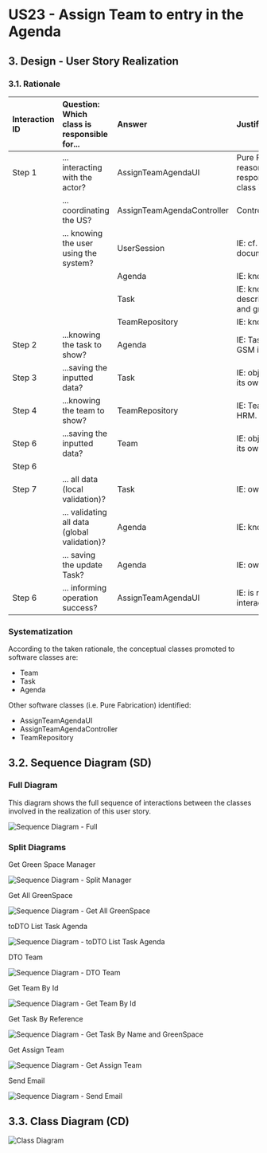 # US23 - Assign Team to entry in the Agenda

## 3. Design - User Story Realization

### 3.1. Rationale

| Interaction ID | Question: Which class is responsible for...   | Answer                     | Justification (with patterns)                                                                                 |
|:---------------|:----------------------------------------------|:---------------------------|:--------------------------------------------------------------------------------------------------------------|
| Step 1  		     | 	... interacting with the actor?              | AssignTeamAgendaUI         | Pure Fabrication: there is no reason to assign this responsibility to any existing class in the Domain Model. |
| 			  		        | 	... coordinating the US?                     | AssignTeamAgendaController | Controller                                                                                                    |
| 			  		        | ... knowing the user using the system?        | UserSession                | IE: cf. A&A component documentation.                                                                          |
| 			  		        | 							                                       | Agenda                     | IE: knows/has all tasks                                                                                       |
| 			  		        | 							                                       | Task                       | IE: knows its own data (e.g. description,duration,teamAssign and greenSpaceCarrieOut)                         |
| 			  		        | 							                                       | TeamRepository             | IE: knows/has all data                                                                                        |
| Step 2         | ...knowing the task to show?                  | Agenda                     | IE: Tasks are defined by the GSM in Agenda.                                                                   |
| Step 3  		     | 	...saving the inputted data?                 | Task                       | IE: object created in step 1 has its own data.                                                                |
| Step 4         | ...knowing the team to show?                  | TeamRepository             | IE: Team are defined by the HRM.                                                                              |
| Step 6  		     | 	...saving the inputted data?                 | Team                       | IE: object created in step 1 has its own data.                                                                |
| Step 6         |                                               |                            |
| Step 7  		     | 	...  all data (local validation)?            | Task                       | IE: owns its data.                                                                                            | 
| 			  		        | 	... validating all data (global validation)? | Agenda                     | IE: knows all its current tasks.                                                                              | 
| 			  		        | 	... saving the update Task?                  | Agenda                     | IE: owns all its tasks.                                                                                       | 
| Step 6  		     | 	... informing operation success?             | AssignTeamAgendaUI         | IE: is responsible for user interactions.                                                                     | 

### Systematization ##

According to the taken rationale, the conceptual classes promoted to software classes are:

* Team
* Task
* Agenda

Other software classes (i.e. Pure Fabrication) identified:

* AssignTeamAgendaUI
* AssignTeamAgendaController
* TeamRepository

## 3.2. Sequence Diagram (SD)

### Full Diagram

This diagram shows the full sequence of interactions between the classes involved in the realization of this user story.

![Sequence Diagram - Full](svg/us23-sequence-diagram.svg)

### Split Diagrams

Get Green Space Manager

![Sequence Diagram - Split Manager](../../us20/03.design/svg/us20-partial-sequence-diagram-get-GSM.svg)

Get All GreenSpace

![Sequence Diagram - Get All GreenSpace](svg/us23-partial-sequence-diagram-get-all-GreenSpace-By-GSM.svg)

toDTO List Task Agenda

![Sequence Diagram - toDTO List Task Agenda](svg/us23-partial-sequence-diagram-DTO-TaskAgenda.svg)

DTO Team

![Sequence Diagram - DTO Team](svg/us23-partial-sequence-diagram-toDTO.svg)

Get Team By Id

![Sequence Diagram - Get Team By Id](svg/us23-partial-sequence-diagram-get-team.svg)

Get Task By Reference

![Sequence Diagram - Get Task By Name and GreenSpace](svg/us23-partial-sequence-diagram-get-task.svg)

Get Assign Team

![Sequence Diagram - Get Assign Team](svg/us23-partial-sequence-diagram-assign-team.svg)

Send Email

![Sequence Diagram - Send Email](svg/us23-partial-sequence-diagram-send-email.svg)

## 3.3. Class Diagram (CD)

![Class Diagram](svg/us23-class-diagram.svg)